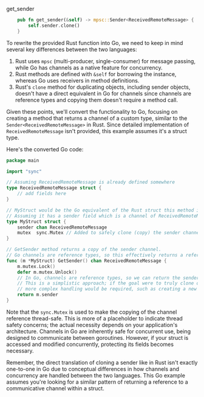 get_sender

```rust
    pub fn get_sender(&self) -> mpsc::Sender<ReceivedRemoteMessage> {
        self.sender.clone()
    }
```


To rewrite the provided Rust function into Go, we need to keep in mind several key differences between the two languages:

1. Rust uses `mpsc` (multi-producer, single-consumer) for message passing, while Go has channels as a native feature for concurrency.
2. Rust methods are defined with `&self` for borrowing the instance, whereas Go uses receivers in method definitions.
3. Rust's `clone` method for duplicating objects, including sender objects, doesn't have a direct equivalent in Go for channels since channels are reference types and copying them doesn't require a method call.

Given these points, we'll convert the functionality to Go, focusing on creating a method that returns a channel of a custom type, similar to the `Sender<ReceivedRemoteMessage>` in Rust. Since detailed implementation of `ReceivedRemoteMessage` isn't provided, this example assumes it's a struct type.

Here's the converted Go code:

```go
package main

import "sync"

// Assuming ReceivedRemoteMessage is already defined somewhere
type ReceivedRemoteMessage struct {
    // add fields here
}

// MyStruct would be the Go equivalent of the Rust struct this method is a part of.
// Assuming it has a sender field which is a channel of ReceivedRemoteMessage.
type MyStruct struct {
    sender chan ReceivedRemoteMessage
    mutex  sync.Mutex // Added to safely clone (copy) the sender channel reference
}

// GetSender method returns a copy of the sender channel.
// Go channels are reference types, so this effectively returns a reference to the same channel.
func (m *MyStruct) GetSender() chan ReceivedRemoteMessage {
    m.mutex.Lock()
    defer m.mutex.Unlock()
    // In Go, channels are reference types, so we can return the sender directly.
    // This is a simplistic approach; if the goal were to truly clone or duplicate the channel's behavior, 
    // more complex handling would be required, such as creating a new channel and transferring messages.
    return m.sender
}
```

Note that the `sync.Mutex` is used to make the copying of the channel reference thread-safe. This is more of a placeholder to indicate thread safety concerns; the actual necessity depends on your application's architecture. Channels in Go are inherently safe for concurrent use, being designed to communicate between goroutines. However, if your struct is accessed and modified concurrently, protecting its fields becomes necessary.

Remember, the direct translation of cloning a sender like in Rust isn't exactly one-to-one in Go due to conceptual differences in how channels and concurrency are handled between the two languages. This Go example assumes you're looking for a similar pattern of returning a reference to a communicative channel within a struct.